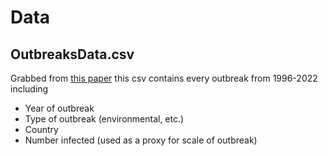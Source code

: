# Data 

## OutbreaksData.csv
Grabbed from [this paper](https://www.nature.com/articles/s41597-022-01797-2) this csv contains every outbreak from 1996-2022 including

- Year of outbreak
- Type of outbreak (environmental, etc.)
- Country
- Number infected (used as a proxy for scale of outbreak)

